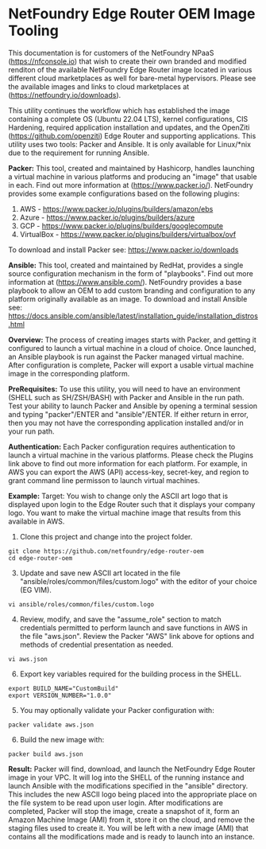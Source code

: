 # NetFoundry Edge Router OEM Image Tooling #
This documentation is for customers of the NetFoundry NPaaS (https://nfconsole.io) that wish to create their own branded and modified renditon of the available NetFoundry Edge Router image located in various different cloud marketplaces as well for bare-metal hypervisors.  Please see the available images and links to cloud marketplaces at (https://netfoundry.io/downloads). 

This utility continues the workflow which has established the image containing a complete OS (Ubuntu 22.04 LTS), kernel configurations, CIS Hardening, required application installation and updates, and the OpenZiti (https://github.com/openziti) Edge Router and supporting applications.  This utility uses two tools: Packer and Ansible.  It is only available for Linux/*nix due to the requirement for running Ansible.

**Packer:**
This tool, created and maintained by Hashicorp, handles launching a virtual machine in various platforms and producing an "image" that usable in each.  Find out more information at (https://www.packer.io/).  NetFoundry provides some example configurations based on the following plugins:
1. AWS - https://www.packer.io/plugins/builders/amazon/ebs
2. Azure - https://www.packer.io/plugins/builders/azure
3. GCP - https://www.packer.io/plugins/builders/googlecompute
4. VirtualBox - https://www.packer.io/plugins/builders/virtualbox/ovf

To download and install Packer see: https://www.packer.io/downloads

**Ansible:**
This tool, created and maintained by RedHat, provides a single source configuration mechanism in the form of "playbooks".  Find out more information at (https://www.ansible.com/).  NetFoundry provides a base playbook to allow an OEM to add custom branding and configuration to any platform originally available as an image.
To download and install Ansible see: https://docs.ansible.com/ansible/latest/installation_guide/installation_distros.html

**Overview:**
The process of creating images starts with Packer, and getting it configured to launch a virtual machine in a cloud of choice.  Once launched, an Ansible playbook is run against the Packer managed virtual machine.  After configuration is complete, Packer will export a usable virtual machine image in the corresponding platform.

**PreRequisites:**
To use this utility, you will need to have an environment (SHELL such as SH/ZSH/BASH) with Packer and Ansible in the run path.  Test your ability to launch Packer and Ansible by opening a terminal session and typing "packer"/ENTER and "ansible"/ENTER.  If either return in error, then you may not have the corresponding application installed and/or in your run path.

**Authentication:**
Each Packer configuration requires authentication to launch a virtual machine in the various platforms.  Please check the Plugins link above to find out more information for each platform.  For example, in AWS you can export the AWS (API) access-key, secret-key, and region to grant command line permisson to launch virtual machines.

**Example:**
Target: You wish to change only the ASCII art logo that is displayed upon login to the Edge Router such that it displays your company logo.  You want to make the virtual machine image that results from this available in AWS.
1. Clone this project and change into the project folder.
``` 
git clone https://github.com/netfoundry/edge-router-oem
cd edge-router-oem
```
3. Update and save new ASCII art located in the file "ansible/roles/common/files/custom.logo" with the editor of your choice (EG VIM).
```
vi ansible/roles/common/files/custom.logo
```
4. Review, modify, and save the "assume_role" section to match credentials permitted to perform launch and save functions in AWS in the file "aws.json".  Review the Packer "AWS" link above for options and methods of credential presentation as needed.
```
vi aws.json
```
6. Export key variables required for the building process in the SHELL.
```
export BUILD_NAME="CustomBuild"
export VERSION_NUMBER="1.0.0"
```
5. You may optionally validate your Packer configuration with:
```
packer validate aws.json
```
6. Build the new image with:
```
packer build aws.json
```

**Result:** Packer will find, download, and launch the NetFoundry Edge Router image in your VPC.  It will log into the SHELL of the running instance and launch Ansible with the modifications specified in the "ansible" directory.  This includes the new ASCII logo being placed into the appropriate place on the file system to be read upon user login.  After modifications are completed, Packer will stop the image, create a snapshot of it, form an Amazon Machine Image (AMI) from it, store it on the cloud, and remove the staging files used to create it.  You will be left with a new image (AMI) that contains all the modifications made and is ready to launch into an instance.
